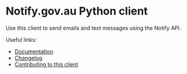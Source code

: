 # Notify.gov.au Python client

Use this client to send emails and text messages using the Notify API.

Useful links:

- [Documentation](https://docs.notify.gov.au)
- [Changelog](https://github.com/govau/notify-client-python/blob/master/CHANGELOG.md)
- [Contributing to this client](https://github.com/govau/notify-client-python/blob/master/CONTRIBUTING.md)
